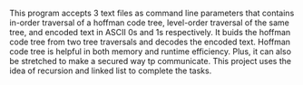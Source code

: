 This program accepts 3 text files as command line parameters that contains in-order traversal of a hoffman code tree, level-order traversal of the same tree, and encoded text in ASCII 0s and 1s respectively.
It buids the hoffman code tree from two tree traversals and decodes the encoded text. Hoffman code tree  is helpful in both memory and runtime efficiency. Plus, it can also be stretched to make a secured way tp communicate. This project uses the idea of recursion and linked list to complete the tasks. 
